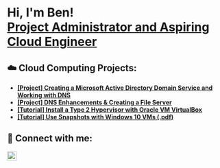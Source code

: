 <h1>Hi, I'm Ben! <br/><a href="https://www.linkedin.com/in/crichton/">Project Administrator and Aspiring Cloud Engineer</a></h1>

<h2>☁️ Cloud Computing Projects:</h2>

- <b>[[Project] Creating a Microsoft Active Directory Domain Service and Working with DNS](https://github.com/bcrichton/AzureAD-DNS)</b>
- <b>[[Project] DNS Enhancements & Creating a File Server](https://github.com/bcrichton/Create-Windows-fileServer)</b> 
- <b>[[Tutorial] Install a Type 2 Hypervisor with Oracle VM VirtualBox](https://github.com/bcrichton/Install-Type2-Hypervisor)</b>
- <b>[[Tutorial] Use Snapshots with Windows 10 VMs (.pdf)](https://github.com/bcrichton/WindowsVMSnapshots)</b>

  
  
<h2> 🤳 Connect with me:</h2>


[<img align="left" alt="Ben Crichton | LinkedIn" width="22px" src="https://cdn.jsdelivr.net/npm/simple-icons@v3/icons/linkedin.svg" />][linkedin]



[linkedin]: https://linkedin.com/in/crichton

<!--
**bcrichton/bcrichton** is a ✨ _special_ ✨ repository because its `README.md` (this file) appears on your GitHub profile.

Here are some ideas to get you started:

- 🔭 I’m currently working on ...
- 🌱 I’m currently learning ...
- 👯 I’m looking to collaborate on ...
- 🤔 I’m looking for help with ...
- 💬 Ask me about ...
- 📫 How to reach me: ...
- 😄 Pronouns: ...
- ⚡ Fun fact: ...
-->

